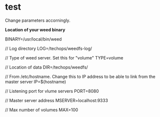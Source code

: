 # test

Change parameters accorningly.

**Location of your weed binary**

BINARY=/usr/local/bin/weed 

// Log directory
LOG=/techops/weedfs-log/ 

// Type of weed server. Set this for "volume"
TYPE=volume 

// Location of data
DIR=/techops/weedfs/ 

// From /etc/hostname. Change this to IP address to be able to link from the master server
IP=$(hostname)

// Listening port for vlume servers
PORT=8080 

// Master server address
MSERVER=localhost:9333 

// Max number of volumes
MAX=100
